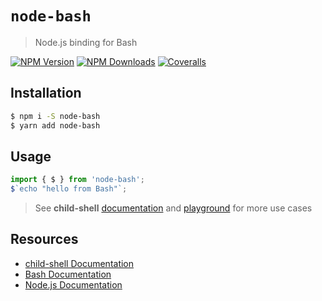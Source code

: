 # `node-bash`

> Node.js binding for Bash

[![NPM Version](https://img.shields.io/npm/v/node-powershell.svg?style=flat-square)](https://www.npmjs.com/package/node-powershell) [![NPM Downloads](https://img.shields.io/npm/dt/node-powershell.svg?style=flat-square)](https://npm-stat.com/charts.html?package=node-powershell) [![Coveralls](https://img.shields.io/coveralls/rannn505/node-powershell.svg?style=flat-square)](https://coveralls.io/github/rannn505/node-powershell)

## Installation

```bash
$ npm i -S node-bash
$ yarn add node-bash
```

## Usage

```javascript
import { $ } from 'node-bash';
$`echo "hello from Bash"`;
```

> See **child-shell** [documentation](https:/<>) and [playground](/packages/playground/index.ts) for more use cases

## Resources

- [child-shell Documentation](https:/<>)
- [Bash Documentation](https://www.gnu.org/software/bash/)
- [Node.js Documentation](https://nodejs.org/en/docs/)
